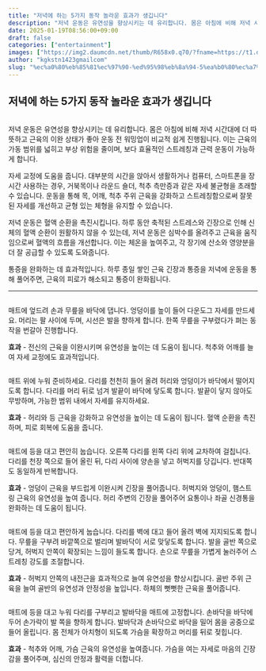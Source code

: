 ```yaml
---
title: "저녁에 하는 5가지 동작 놀라운 효과가 생깁니다"
description: "저녁 운동은 유연성을 향상시키는 데 유리합니다. 몸은 아침에 비해 저녁 시간대에 더 따뜻하고 근육의 이완 상태가 좋아 운동 전 워밍업이 비교적 쉽게 진행됩니다. 이는 근육의 가동 범위를 넓히고 부상 위험을 줄이며, 보다 효율적인 스트레칭과 근력 운동이 가능하게 합니다."
date: 2025-01-19T08:56:00+09:00
draft: false
categories: ["entertainment"]
images: ["https://img2.daumcdn.net/thumb/R658x0.q70/?fname=https://t1.daumcdn.net/news/202412/17/tenbody/20241217173002339lqbu.jpg", "https://t1.daumcdn.net/news/202412/17/tenbody/20241217173002687epay.gif", "https://t1.daumcdn.net/news/202412/17/tenbody/20241217173003110pcxw.gif", "https://t1.daumcdn.net/news/202412/17/tenbody/20241217173003460svkj.gif", "https://t1.daumcdn.net/news/202412/17/tenbody/20241217173003843dmnp.gif"]
author: "kgkstn1423gmailcom"
slug: "%ec%a0%80%eb%85%81%ec%97%90-%ed%95%98%eb%8a%94-5%ea%b0%80%ec%a7%80-%eb%8f%99%ec%9e%91-%eb%86%80%eb%9d%bc%ec%9a%b4-%ed%9a%a8%ea%b3%bc%ea%b0%80-%ec%83%9d%ea%b9%81%eb%8b%88%eb%8b%a4"
---
```


<h2 >저녁에 하는 5가지 동작 놀라운 효과가 생깁니다</h2> <figure ><img src="https://img2.daumcdn.net/thumb/R658x0.q70/?fname=https://t1.daumcdn.net/news/202412/17/tenbody/20241217173002339lqbu.jpg" alt=""/></figure> <p>저녁 운동은 유연성을 향상시키는 데 유리합니다. 몸은 아침에 비해 저녁 시간대에 더 따뜻하고 근육의 이완 상태가 좋아 운동 전 워밍업이 비교적 쉽게 진행됩니다. 이는 근육의 가동 범위를 넓히고 부상 위험을 줄이며, 보다 효율적인 스트레칭과 근력 운동이 가능하게 합니다.</p> <p>자세 교정에 도움을 줍니다. 대부분의 시간을 앉아서 생활하거나 컴퓨터, 스마트폰을 장시간 사용하는 경우, 거북목이나 라운드 숄더, 척추 측만증과 같은 자세 불균형을 초래할 수 있습니다. 운동을 통해 목, 어깨, 척추 주위 근육을 강화하고 스트레칭함으로써 잘못된 자세를 개선하고 균형 있는 체형을 유지할 수 있습니다.</p> <p>저녁 운동은 혈액 순환을 촉진시킵니다. 하루 동안 축적된 스트레스와 긴장으로 인해 신체의 혈액 순환이 원활하지 않을 수 있는데, 저녁 운동은 심박수를 올려주고 근육을 움직임으로써 혈액의 흐름을 개선합니다. 이는 체온을 높여주고, 각 장기에 산소와 영양분을 더 잘 공급할 수 있도록 도와줍니다.</p> <p>통증을 완화하는 데 효과적입니다. 하루 종일 쌓인 근육 긴장과 통증을 저녁에 운동을 통해 풀어주면, 근육의 피로가 해소되고 통증이 완화됩니다.</p> <hr /> <figure ><img src="https://t1.daumcdn.net/news/202412/17/tenbody/20241217173002687epay.gif" alt=""/></figure> <p>매트에 엎드려 손과 무릎을 바닥에 댑니다. 엉덩이를 높이 들어 다운도그 자세를 만드세요. 머리는 팔 사이에 두며, 시선은 발을 향하게 합니다. 한쪽 무릎을 구부렸다가 펴는 동작을 번갈아 진행합니다.</p> <p><strong>효과</strong> - 전신의 근육을 이완시키며 유연성을 높이는 데 도움이 됩니다. 척추와 어깨를 늘여 자세 교정에도 효과적입니다.</p> <figure ><img src="https://t1.daumcdn.net/news/202412/17/tenbody/20241217173003110pcxw.gif" alt=""/></figure> <p>매트 위에 누워 준비하세요. 다리를 천천히 들어 올려 허리와 엉덩이가 바닥에서 떨어지도록 합니다. 다리를 머리 뒤로 넘겨 발끝이 바닥에 닿도록 합니다. 발끝이 닿지 않아도 무방하며, 가능한 범위 내에서 자세를 유지하세요.</p> <p><strong>효과</strong> - 허리와 등 근육을 강화하고 유연성을 높이는 데 도움이 됩니다. 혈액 순환을 촉진하며, 피로 회복에 도움을 줍니다.</p> <figure ><img src="https://t1.daumcdn.net/news/202412/17/tenbody/20241217173003460svkj.gif" alt=""/></figure> <p>매트에 등을 대고 편안히 눕습니다. 오른쪽 다리를 왼쪽 다리 위에 교차하여 걸칩니다. 다리를 천장 쪽으로 들어 올린 뒤, 다리 사이에 양손을 넣고 허벅지를 당깁니다. 반대쪽도 동일하게 반복합니다.</p> <p><strong>효과</strong> - 엉덩이 근육을 부드럽게 이완시켜 긴장을 풀어줍니다. 허벅지와 엉덩이, 햄스트링 근육의 유연성을 높여 줍니다. 허리 주변의 긴장을 풀어주어 요통이나 좌골 신경통을 완화하는 데 도움이 됩니다.</p> <figure ><img src="https://t1.daumcdn.net/news/202412/17/tenbody/20241217173003843dmnp.gif" alt=""/></figure> <p>매트에 등을 대고 편안하게 눕습니다. 다리를 벽에 대고 들어 올려 벽에 지지되도록 합니다. 무릎을 구부려 바깥쪽으로 벌리며 발바닥이 서로 맞닿도록 합니다. 발을 골반 쪽으로 당겨, 허벅지 안쪽이 확장되는 느낌이 들도록 합니다. 손으로 무릎을 가볍게 눌러주어 스트레칭 강도를 조절합니다.</p> <p><strong>효과</strong> - 허벅지 안쪽의 내전근을 효과적으로 늘여 유연성을 향상시킵니다. 골반 주위 근육을 늘여 골반의 유연성과 안정성을 높입니다. 하체의 뻣뻣한 근육을 풀어줍니다.</p> <figure ><img src="https://t1.daumcdn.net/news/202412/17/tenbody/20241217173004293amkr.gif" alt=""/></figure> <p>매트에 등을 대고 누워 다리를 구부리고 발바닥을 매트에 고정합니다. 손바닥을 바닥에 두어 손가락이 발 쪽을 향하게 합니다. 발바닥과 손바닥으로 바닥을 밀어 몸을 공중으로 들어 올립니다. 몸 전체가 아치형이 되도록 가슴을 확장하고 머리를 뒤로 젖힙니다.</p> <p><strong>효과</strong> - 척추와 어깨, 가슴 근육의 유연성을 높여줍니다. 가슴을 여는 자세로 마음의 긴장감을 풀어주며, 심신의 안정과 활력을 더합니다.</p>